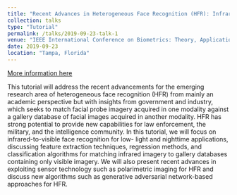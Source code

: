 ```yaml
---
title: "Recent Advances in Heterogeneous Face Recognition (HFR): Infrared-to-Visible Matching"
collection: talks
type: "Tutorial"
permalink: /talks/2019-09-23-talk-1
venue: "IEEE International Conference on Biometrics: Theory, Applications and Systems"
date: 2019-09-23
location: "Tampa, Florida"
---
```


[More information here](http://ieee-biometrics.org/btas2019/Program.html#tutorials)

This tutorial will address the recent advancements for the emerging research area of heterogeneous face recognition (HFR) from mainly an academic perspective but with insights from government and industry, which seeks to match facial probe imagery acquired in one modality against a gallery database of facial images acquired in another modality. HFR has strong potential to provide new capabilities for law enforcement, the military, and the intelligence community. In this tutorial, we will focus on infrared-to-visible face recognition for low- light and nighttime applications, discussing feature extraction techniques, regression methods, and classification algorithms for matching infrared imagery to gallery databases containing only visible imagery. We will also present recent advances in exploiting sensor technology such as polarimetric imaging for HFR and discuss new algorithms such as generative adversarial network-based approaches for HFR.
